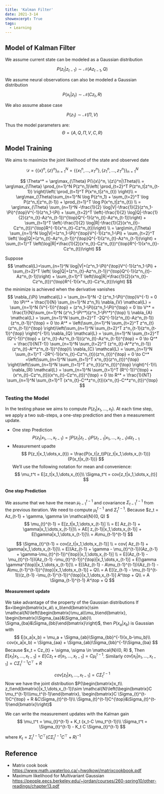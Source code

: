 ```yaml
---
title: 'Kalman Filter'
date: 2021-3-14
showexcerpt: True
tags:
  - Learning
---
```


## Model of Kalman Filter
We assume current state can be modeled as a Gaussian distribution

$$
P(z_t|z_{t-1}) \sim \mathcal{N}(Az_{t-1},Q)
$$

We assume neural observations can also be modeled a Gaussian distribution

$$
P(x_t|z_{t}) \sim \mathcal{N}(Cz_{t},R)
$$

We also assume abase case

$$
P(z_{1}) \sim \mathcal{N}(\Pi,V)
$$

Thus the model parameters are: 
$$
\Theta=\{A,Q,\Pi,V,C,R\}
$$

## Model Training
We aims to maximize the joint likelihood of the state and observed date 

$$
\mathcal{D}=\{\{x\}^n, \{z\}^n\}_{n=1}^N=\{\{x_1^n, \dots, x_T^n\}, \{z_1^n, \dots, z_T^n\}\}_{n=1}^N
$$ 

$$
\Theta^* = \arg\max_{\Theta} P(\{x\}^n, \{z\}^n|\Theta)\\
= \arg\max_{\Theta} \prod_{n=1}^N P(z^n_1)\left( \prod_{t=2}^T P(z^n_t|z^n_{t-1}) \right)\left( \prod_{t=1}^T P(x^n_t|z^n_{t}) \right)\\
= \arg\max_{\Theta}\sum_{n=1}^N \log P(z^n_1) + \sum_{t=2}^T \log  P(z^n_t|z^n_{t-1}) + \prod_{t=1}^T \log P(x^n_t|z^n_{t}) \\
= \arg\max_{\Theta} \sum_{n=1}^N -\frac{1}{2} \log|V|-\frac{1}{2}(z^n_1-\Pi)^{\top}V^{-1}(z^n_1-\Pi) + \sum_{t=2}^T \left(-\frac{1}{2} \log|Q|-\frac{1}{2}(z^n_{t}-Az^n_{t-1})^{\top}Q^{-1}(z^n_{t}-Az^n_{t-1})\right) + \sum_{t=1}^T \left(-\frac{1}{2} \log|R|-\frac{1}{2}(x^n_{t}-Cz^n_{t})^{\top}R^{-1}(x^n_{t}-Cz^n_{t})\right) \\
= \arg\min_{\Theta} \sum_{n=1}^N  \log|V|+(z^n_1-\Pi)^{\top}V^{-1}(z^n_1-\Pi) + \sum_{t=2}^T \left( \log|Q|+(z^n_{t}-Az^n_{t-1})^{\top}Q^{-1}(z^n_{t}-Az^n_{t-1})\right) + \sum_{t=1}^T \left(\log|R|+\frac{1}{2}(x^n_{t}-Cz^n_{t})^{\top}R^{-1}(x^n_{t}-Cz^n_{t})\right) 
$$

Suppose 
$$
\mathcal{L}=\sum_{n=1}^N \log|V|+(z^n_1-\Pi)^{\top}V^{-1}(z^n_1-\Pi) + \sum_{t=2}^T \left( \log|Q|+(z^n_{t}-Az^n_{t-1})^{\top}Q^{-1}(z^n_{t}-Az^n_{t-1})\right) + \sum_{t=1}^T \left(\log|R|+\frac{1}{2}(x^n_{t}-Cz^n_{t})^{\top}R^{-1}(x^n_{t}-Cz^n_{t})\right)
$$
the minimize is achieved when the derivative vanishes
$$
\nabla_{\Pi} \mathcal{L} = \sum_{n=1}^N -2 (z^n_1-\Pi)^{\top}V^{-1} = 0 \to \Pi^* = \frac{1}{N} \sum_{n=1}^N z^n_1\\
\nabla_{V} \mathcal{L} = \sum_{n=1}^N (V^{-1})^{\top} + (z^n_1-\Pi)(z^n_1-\Pi)^{\top} = 0 \to V^* = \frac{1}{N}\sum_{n=1}^N  (z^n_1-\Pi^*)(z^n_1-\Pi^*)^{\top}  \\
\nabla_{A} \mathcal{L} = \sum_{n=1}^N \sum_{t=2}^T -2Q^{-1}(z^n_{t}-Az^n_{t-1})(z^n_{t-1})^{\top} = 0 \to A^* = \left(\sum_{n=1}^N \sum_{t=2}^T z^n_{t}(z^n_{t-1})^{\top} \right)\left(\sum_{n=1}^N \sum_{t=2}^T z^n_{t-1}(z^n_{t-1})^{\top} \right)^{-1}\\
\nabla_{Q} \mathcal{L} = \sum_{n=1}^N \sum_{t=2}^T (Q^{-1})^{\top} + (z^n_{t}-Az^n_{t-1})(z^n_{t}-Az^n_{t-1})^{\top} = 0 \to Q^* = \frac{1}{N(T-1)} \sum_{n=1}^N \sum_{t=2}^T (z^n_{t}-A^*z^n_{t-1})(z^n_{t}-A^*z^n_{t-1})^{\top}\\
\nabla_{C} \mathcal{L} = \sum_{n=1}^N \sum_{t=1}^T -2R^{-1}(x^n_{t}-Cz^n_{t})(z^n_{t})^{\top} = 0 \to C^* =\left(\sum_{n=1}^N \sum_{t=1}^T x^n_{t}(z^n_{t})^{\top} \right)\left(\sum_{n=1}^N \sum_{t=1}^T z^n_{t}(z^n_{t})^{\top} \right)^{-1}\\
\nabla_{R} \mathcal{L}  = \sum_{n=1}^N \sum_{t=1}^T (R^{-1})^{\top} + (x^n_{t}-Cz^n_{t})(x^n_{t}-Cz^n_{t})^{\top} = 0 \to R^* = \frac{1}{NT} \sum_{n=1}^N \sum_{t=1}^T (x^n_{t}-C^*z^n_{t})(x^n_{t}-C^*z^n_{t})^{\top}
$$

### Testing the Model
In the testing phase we aims to compute $P(z_t|x_1,\dots,x_t)$. At each time step, we apply a two sub-steps, a one-step prediction and then a measurement update. 

- One step Prediction
$$
P(z_t|x_1,\dots,x_{t-1}) = \int P(z_t|z_{t-1}) P(z_{t-1}|x_1,\dots,x_{t-1}) dz_{t-1}
$$
- Measurement upadte
$$
P(z_t|x_1,\dots,x_{t}) = \frac{P(x_t|z_t)P(z_t|x_1,\dots,x_{t-1})}{P(x_t|x_{t-1})}
$$
We’ll use the following notation for mean and convenience:
$$
\mu_t^t = E[z_t|x_1,\dots,x_{t}]\\
\Sigma_t^t = cov[z_t|x_1,\dots,x_{t}]
$$
#### One step Prediction
We assume that we have the mean $\mu_{t-1}^{t-1}$ and covariance $\Sigma_{t-1}^{t-1}$ from the previous iteration. We need to compute $\mu_{t}^{t-1}$ and $\Sigma_{t}^{t-1}$. Because $z_t = Az_{t-1} + \gamma, \gamma \in \mathcal{N}(0, Q) $
$$
\mu_{t}^{t-1} = E[z_t|x_1,\dots,x_{t-1}] \\
=  E[ Az_{t-1} + \gamma|x_1,\dots,x_{t-1}]\\
=  AE[ z_{t-1}|x_1,\dots,x_{t-1}] + E[\gamma|x_1,\dots,x_{t-1}]\\
=  A\mu_{t-1}^{t-1}
$$

$$
\Sigma_{t}^{t-1} = cov[z_t|x_1,\dots,x_{t-1}] \\
=  cov[ Az_{t-1} + \gamma|x_1,\dots,x_{t-1}]\\
=  E[(Az_{t-1} + \gamma - \mu_{t}^{t-1})(Az_{t-1} + \gamma-\mu_{t}^{t-1})^{\top}|x_1,\dots,x_{t-1}] \\
=  E[(Az_{t-1} - \mu_{t}^{t-1})(Az_{t-1} -\mu_{t}^{t-1})^{\top}|x_1,\dots,x_{t-1}] + E[\gamma \gamma^{\top}|x_1,\dots,x_{t-1}]\\
=  E[(Az_{t-1} - A\mu_{t-1}^{t-1})(Az_{t-1} -A\mu_{t-1}^{t-1})^{\top}|x_1,\dots,x_{t-1}] + Q\\
= A E[(z_{t-1} - \mu_{t-1}^{t-1})(z_{t-1} -\mu_{t-1}^{t-1})^{\top}|x_1,\dots,x_{t-1}] A^\top + Q\\
= A \Sigma_{t-1}^{t-1} A^\top + Q
$$
#### Measurement update
We take advantage of the property of the Gaussian distributions
If $x=\begin{bmatrix}x_a\\ x_b\end{bmatrix}\sim \mathcal{N}\left(\begin{bmatrix}\mu_a\\\mu_b\end{bmatrix}, \begin{bmatrix}\Sigma_{aa}&\Sigma_{ab}\\ \Sigma_{ba}&\Sigma_{bb}\end{bmatrix}\right)$, then $P(x_a|x_b)$ is Gaussian with 
$$
E(x_a|x_b) = \mu_a + \Sigma_{ab}\Sigma_{bb}^{-1}(x_b-\mu_b)\\
cov(x_a|x_b) = \Sigma_{aa} + \Sigma_{ab}\Sigma_{bb}^{-1}\Sigma_{ba}
$$
Because $x_t = Cz_{t} + \sigma, \sigma \in \mathcal{N}(0, R) $, Then $E[x_t|x_1,\dots,x_{t-1}]=E[Cz_{t} + \sigma|x_1,\dots,x_{t-1}]=C \mu_{t}^{t-1}$. Similarly $cov[x_t|x_1,\dots,x_{t-1}]=C \Sigma_{t}^{t-1}C^{\top} + R$

$$
cov[z_t|x_1,\dots,x_{t-1}] = C\Sigma_{t}^{t-1}
$$
Now we have the joint distribution $P(\begin{bmatrix}x_t\\ z_t\end{bmatrix}|x_1,\dots,x_{t-1})\sim \mathcal{N}\left(\begin{bmatrix}C \mu_t^{t-1}\\\mu_t^{t-1}\end{bmatrix}, \begin{bmatrix}C \Sigma_{t}^{t-1}C^{\top} + R &C\Sigma_{t}^{t-1}\\ \Sigma_{t}^{t-1}C^{\top}&\Sigma_{t}^{t-1}\end{bmatrix}\right)$


We can write the measurement updates with the Kalman gain
$$
\mu_t^t = \mu_{t}^{t-1} + K_t (x_t-C \mu_t^{t-1})\\
\Sigma_t^t = \Sigma_{t}^{t-1} - K_t C \Sigma_{t}^{t-1}
$$

where $K_t = \Sigma_t^{t-1}C^{\top}(C\Sigma_{t}^{t-1}C^{\top}+R)^{-1}$

## Reference
- Matrix cook book https://www.math.uwaterloo.ca/~hwolkowi/matrixcookbook.pdf
- Maximum likelihood for Multivariant Gaussian https://people.eecs.berkeley.edu/~jordan/courses/260-spring10/other-readings/chapter13.pdf